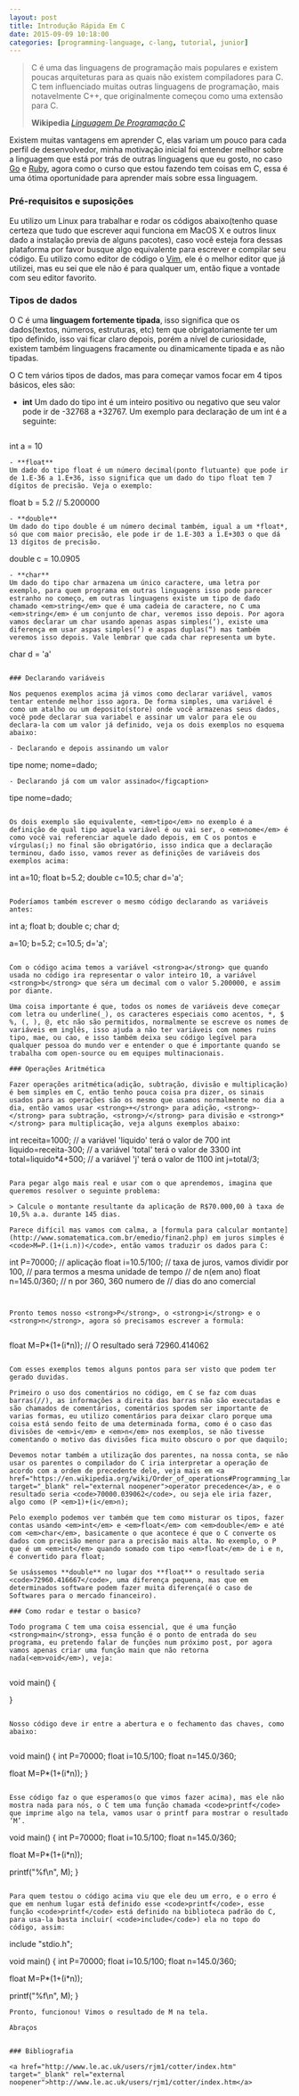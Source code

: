 ```yaml
---
layout: post
title: Introdução Rápida Em C
date: 2015-09-09 10:18:00
categories: [programming-language, c-lang, tutorial, junior]
---
```


<blockquote>
  <p>C é uma das linguagens de programação mais populares e existem poucas arquiteturas para as quais não existem compiladores para C. C tem influenciado muitas outras linguagens de programação, mais notavelmente C++, que originalmente começou como uma extensão para C.</p>
  <footer>
    <strong>Wikipedia </strong>
    <cite>
      <a href="https://pt.wikipedia.org/wiki/C_%28linguagem_de_programa%C3%A7%C3%A3o%29" target="_blank" rel="external noopener">Linguagem De Programação C</a>
    </cite>
  </footer>
</blockquote>

Existem muitas vantagens em aprender C, elas variam um pouco para cada perfil de desenvolvedor, minha motivação inicial foi entender melhor sobre a linguagem que está por trás de outras linguagens que eu gosto, no caso [Go](https://en.wikipedia.org/wiki/Go_%28programming_language%29) e [Ruby](https://en.wikipedia.org/wiki/Ruby_%28programming_language%29), agora como o curso que estou fazendo tem coisas em C, essa é uma ótima oportunidade para aprender mais sobre essa linguagem.

### Pré-requisitos e suposições

Eu utilizo um Linux para trabalhar e rodar os códigos abaixo(tenho quase certeza que tudo que escrever aqui funciona em MacOS X e outros linux dado a instalação previa de alguns pacotes), caso você esteja fora dessas plataforma por favor busque algo equivalente para escrever e compilar seu código. Eu utilizo como editor de código o [Vim](https://github.com/LunarVim/LunarVim), ele é o melhor editor que já utilizei, mas eu sei que ele não é para qualquer um, então fique a vontade com seu editor favorito.

### Tipos de dados 

O C é uma **linguagem fortemente tipada**, isso significa que os dados(textos, números, estruturas, etc) tem que obrigatoriamente ter um tipo definido, isso vai ficar claro depois, porém a nível de curiosidade, existem também linguagens fracamente ou dinamicamente tipada e as não tipadas.

O C tem vários tipos de dados, mas para começar vamos focar em 4 tipos básicos, eles são:

- **int** 
  Um dado do tipo int é um inteiro positivo ou negativo que seu valor pode ir de -32768 a +32767. Um exemplo para declaração de um int é a seguinte:
  ```
int a = 10
  ```
- **float** 
  Um dado do tipo float é um número decimal(ponto flutuante) que pode ir de 1.E-36 a 1.E+36, isso significa que um dado do tipo float tem 7 dígitos de precisão. Veja o exemplo:
  ```
float b = 5.2 // 5.200000
  ```
- **double**
  Um dado do tipo double é um número decimal também, igual a um *float*, só que com maior precisão, ele pode ir de 1.E-303 a 1.E+303 o que dá 13 dígitos de precisão.
  ```
double c = 10.0905
  ```
- **char**
  Um dado do tipo char armazena um único caractere, uma letra por exemplo, para quem programa em outras linguagens isso pode parecer estranho no começo, em outras linguagens existe um tipo de dado chamado <em>string</em> que é uma cadeia de caractere, no C uma <em>string</em> é um conjunto de char, veremos isso depois. Por agora vamos declarar um char usando apenas aspas simples(‘), existe uma diferença em usar aspas simples(‘) e aspas duplas(“) mas também veremos isso depois. Vale lembrar que cada char representa um byte.
  ```
char d = 'a' 
  ```

### Declarando variáveis

Nos pequenos exemplos acima já vimos como declarar variável, vamos tentar entende melhor isso agora. De forma simples, uma variável é como um atalho ou um deposito(store) onde você armazenas seus dados, você pode declarar sua variabel e assinar um valor para ele ou declara-la com um valor já definido, veja os dois exemplos no esquema abaixo:

- Declarando e depois assinando um valor

  ```
tipe nome;
nome=dado;
  ```
- Declarando já com um valor assinado</figcaption>

  ```
tipe nome=dado;
  ```

Os dois exemplo são equivalente, <em>tipo</em> no exemplo é a definição de qual tipo aquela variável é ou vai ser, o <em>nome</em> é como você vai referenciar aquele dado depois, em C os pontos e vírgulas(;) no final são obrigatório, isso indica que a declaração terminou, dado isso, vamos rever as definições de variáveis dos exemplos acima: 

```
int a=10;
float b=5.2;
double c=10.5;
char d='a';
```

Poderíamos também escrever o mesmo código declarando as variáveis antes:

```
int a; 
float b; 
double c; 
char d; 

a=10;
b=5.2;
c=10.5;
d='a';
```

Com o código acima temos a variável <strong>a</strong> que quando usada no código ira representar o valor inteiro 10, a variável <strong>b</strong> que séra um decimal com o valor 5.200000, e assim por diante. 

Uma coisa importante é que, todos os nomes de variáveis deve começar com letra ou underline(_), os caracteres especiais como acentos, *, $ %, (, ), @, etc não são permitidos, normalmente se escreve os nomes de variáveis em inglês, isso ajuda a não ter variáveis com nomes ruins tipo, mae, ou cao, e isso também deixa seu código legível para qualquer pessoa do mundo ver e entender o que é importante quando se trabalha com open-source ou em equipes multinacionais.

### Operações Aritmética

Fazer operações aritmética(adição, subtração, divisão e multiplicação) é bem simples em C, então tenho pouca coisa pra dizer, os sinais usados para as operações são os mesmo que usamos normalmente no dia a dia, então vamos usar <strong>+</strong> para adição, <strong>-</strong> para subtração, <strong>/</strong> para divisão e <strong>*</strong> para multiplicação, veja alguns exemplos abaixo: 

```
int receita=1000;
// a variável 'liquido' terá o valor de 700
int liquido=receita-300; 
// a variável 'total' terá o valor de 3300
int total=liquido*4+500; 
// a variável 'j' terá o valor de 1100
int j=total/3; 
```

Para pegar algo mais real e usar com o que aprendemos, imagina que queremos resolver o seguinte problema:

> Calcule o montante resultante da aplicação de R$70.000,00 à taxa de 10,5% a.a. durante 145 dias.

Parece difícil mas vamos com calma, a [formula para calcular montante](http://www.somatematica.com.br/emedio/finan2.php) em juros simples é <code>M=P.(1+(i.n))</code>, então vamos traduzir os dados para C: 

```
int P=70000; // aplicação
float i=10.5/100;  // taxa de juros, vamos dividir por 100,
                   // para termos a mesma unidade de tempo
                   // de n(em ano)
float n=145.0/360; // n por 360, 360 numero de
                   // dias do ano comercial
```


Pronto temos nosso <strong>P</strong>, o <strong>i</strong> e o <strong>n</strong>, agora só precisamos escrever a formula: 


```
float M=P*(1+(i*n)); // O resultado será 72960.414062
```

Com esses exemplos temos alguns pontos para ser visto que podem ter gerado duvidas.

Primeiro o uso dos comentários no código, em C se faz com duas barras(//), as informações a direita das barras não são executadas e são chamados de comentários, comentários spodem ser importante de varias formas, eu utilizo comentários para deixar claro porque uma coisa está sendo feito de uma determinada forma, como é o caso das divisões de <em>i</em> e <em>n</em> nos exemplos, se não tivesse comentando o motivo das divisões fica muito obscuro o por que daquilo; 

Devemos notar também a utilização dos parentes, na nossa conta, se não usar os parentes o compilador do C iria interpretar a operação de acordo com a ordem de precedente dele, veja mais em <a href="https://en.wikipedia.org/wiki/Order_of_operations#Programming_languages" target="_blank" rel="external noopener">operator precedence</a>, e o resultado seria <code>70000.039062</code>, ou seja ele iria fazer, algo como (P <em>1)+(i</em>n); 

Pelo exemplo podemos ver também que tem como misturar os tipos, fazer contas usando <em>int</em> e <em>float</em> com <em>double</em> e até com <em>char</em>, basicamente o que acontece é que o C converte os dados com precisão menor para a precisão mais alta. No exemplo, o P que é um <em>int</em> quando somado com tipo <em>float</em> de i e n, é convertido para float; 

Se usássemos **double** no lugar dos **float** o resultado seria <code>72960.416667</code>, uma diferença pequena, mas que em determinados software podem fazer muita diferença(é o caso de Softwares para o mercado financeiro).

### Como rodar e testar o basico?

Todo programa C tem uma coisa essencial, que é uma função <strong>main</strong>, essa função é o ponto de entrada do seu programa, eu pretendo falar de funções num próximo post, por agora vamos apenas criar uma função main que não retorna nada(<em>void</em>), veja: 


```
void main() {

}
```

Nosso código deve ir entre a abertura e o fechamento das chaves, como abaixo:


```
void main() {
  int P=70000; 
  float i=10.5/100; 
  float n=145.0/360; 

  float M=P*(1+(i*n)); 
}
```

Esse código faz o que esperamos(o que vimos fazer acima), mas ele não mostra nada para nós, o C tem uma função chamada <code>printf</code> que imprime algo na tela, vamos usar o printf para mostrar o resultado ‘M’. 

```
void main() {
  int P=70000; 
  float i=10.5/100; 
  float n=145.0/360; 

  float M=P*(1+(i*n)); 

  printf("%f\n", M);
}
```
                    
Para quem testou o código acima viu que ele deu um erro, e o erro é que em nenhum lugar está definido esse <code>printf</code>, esse função <code>printf</code> está definido na biblioteca padrão do C, para usa-la basta incluir( <code>include</code>) ela no topo do código, assim: 

```
include "stdio.h";

void main() {
  int P=70000; 
  float i=10.5/100; 
  float n=145.0/360; 

  float M=P*(1+(i*n)); 

  printf("%f\n", M);
}
```
Pronto, funcionou! Vimos o resultado de M na tela.

Abraços
                

### Bibliografia
            
<a href="http://www.le.ac.uk/users/rjm1/cotter/index.htm" target="_blank" rel="external noopener">http://www.le.ac.uk/users/rjm1/cotter/index.htm</a>
